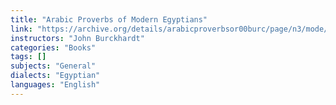 ```yaml
---
title: "Arabic Proverbs of Modern Egyptians"
link: "https://archive.org/details/arabicproverbsor00burc/page/n3/mode/2up?view=theater"
instructors: "John Burckhardt"
categories: "Books"
tags: []
subjects: "General"
dialects: "Egyptian"
languages: "English"
---
```

